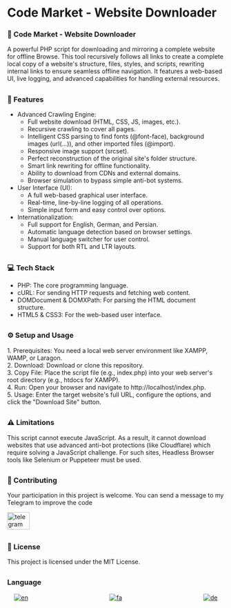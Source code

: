 
<h1>Code Market - Website Downloader</h1>

###

<h3>🚀 Code Market - Website Downloader</h3>
<p>
  A powerful PHP script for downloading and mirroring a complete website for offline Browse. This tool recursively follows all links to create a complete local copy of a website's structure, files, styles, and scripts, rewriting internal links to ensure seamless offline navigation. It features a web-based UI, live logging, and advanced capabilities for handling external resources.
</p>

##

<h3>🎯 Features</h3>
<ul>
  <li> Advanced Crawling Engine:
    <ul>
      <li>Full website download (HTML, CSS, JS, images, etc.).</li>
      <li>Recursive crawling to cover all pages.</li>
      <li>Intelligent CSS parsing to find fonts (@font-face), background images (url(...)), and other imported files (@import).</li>
      <li>Responsive image support (srcset).</li>
      <li>Perfect reconstruction of the original site's folder structure.</li>
      <li>Smart link rewriting for offline functionality.</li>
      <li>Ability to download from CDNs and external domains.</li>
      <li>Browser simulation to bypass simple anti-bot systems.</li>
    </ul>
  </li>

  <li>User Interface (UI):
    <ul>
      <li>A full web-based graphical user interface.</li>
      <li>Real-time, line-by-line logging of all operations.</li>
      <li>Simple input form and easy control over options.</li>
    </ul>
  </li>

  <li>Internationalization:
    <ul>
      <li>Full support for English, German, and Persian.</li>
      <li>Automatic language detection based on browser settings.</li>
      <li>Manual language switcher for user control.</li>
      <li>Support for both RTL and LTR layouts.</li>
    </ul>
  </li>
</ul>

##

<h3>💻 Tech Stack</h3>
<ul>
  <li>PHP: The core programming language.</li>
  <li>cURL: For sending HTTP requests and fetching web content.</li>
  <li>DOMDocument & DOMXPath: For parsing the HTML document structure.</li>
  <li>HTML5 & CSS3: For the web-based user interface.</li>
</ul>

##

<h3>⚙️ Setup and Usage</h3>
<p>
1.  Prerequisites: You need a local web server environment like XAMPP, WAMP, or Laragon.<br>
2.  Download: Download or clone this repository.<br>
3.  Copy File: Place the script file (e.g., index.php) into your web server's root directory (e.g., htdocs for XAMPP).<br>
4.  Run: Open your browser and navigate to http://localhost/index.php.<br>
5.  Usage: Enter the target website's full URL, configure the options, and click the "Download Site" button.
</p>

##

<h3>⚠️ Limitations</h3>
<p>
This script cannot execute JavaScript. As a result, it cannot download websites that use advanced anti-bot protections (like Cloudflare) which require solving a JavaScript challenge. For such sites, Headless Browser tools like Selenium or Puppeteer must be used.
</p>

##

<h3>🤝 Contributing</h3>
<p>Your participation in this project is welcome. You can send a message to my Telegram to improve the code</p>
<div>
  <a href="https://t.me/amirmahdi_evan" target="_blank">
    <img src="https://raw.githubusercontent.com/maurodesouza/profile-readme-generator/master/src/assets/icons/social/telegram/default.svg" width="52" height="40" alt="telegram logo"  />
  </a>
</div>

##

<h3>📄 License</h3>
<p>This project is licensed under the MIT License.</p>

##

<h3>Language</h3>
<div align="center">
  
[![en](https://img.shields.io/badge/Lang-English-blue.svg)](README.md)
  &nbsp;&nbsp;&nbsp;&nbsp;&nbsp;&nbsp;&nbsp;&nbsp;&nbsp;&nbsp;&nbsp;&nbsp;&nbsp;&nbsp;&nbsp;&nbsp;&nbsp;&nbsp;&nbsp;&nbsp;&nbsp;&nbsp;&nbsp;&nbsp;&nbsp;&nbsp;&nbsp;&nbsp;&nbsp;&nbsp;&nbsp;&nbsp;&nbsp;&nbsp;&nbsp;&nbsp;&nbsp;&nbsp;&nbsp;&nbsp;&nbsp;&nbsp;&nbsp;&nbsp;&nbsp;&nbsp;
[![fa](https://img.shields.io/badge/Lang-Persian-green.svg)](README_FA.md)
  &nbsp;&nbsp;&nbsp;&nbsp;&nbsp;&nbsp;&nbsp;&nbsp;&nbsp;&nbsp;&nbsp;&nbsp;&nbsp;&nbsp;&nbsp;&nbsp;&nbsp;&nbsp;&nbsp;&nbsp;&nbsp;&nbsp;&nbsp;&nbsp;&nbsp;&nbsp;&nbsp;&nbsp;&nbsp;&nbsp;&nbsp;&nbsp;&nbsp;&nbsp;&nbsp;&nbsp;&nbsp;&nbsp;&nbsp;&nbsp;&nbsp;&nbsp;&nbsp;&nbsp;&nbsp;&nbsp;
[![de](https://img.shields.io/badge/Lang-Deutsch-yellow.svg)](README_DE.md)

</div>
